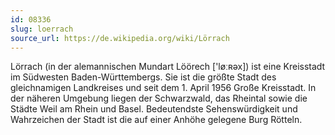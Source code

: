 ```yaml
---
id: 08336
slug: loerrach
source_url: https://de.wikipedia.org/wiki/Lörrach
---
```


Lörrach (in der alemannischen Mundart Löörech ['løːʀəx]) ist eine Kreisstadt im Südwesten Baden-Württembergs. Sie ist die größte Stadt des gleichnamigen Landkreises und seit dem 1. April 1956 Große Kreisstadt. In der näheren Umgebung liegen der Schwarzwald, das Rheintal sowie die Städte Weil am Rhein und Basel. Bedeutendste Sehenswürdigkeit und Wahrzeichen der Stadt ist die auf einer Anhöhe gelegene Burg Rötteln.
